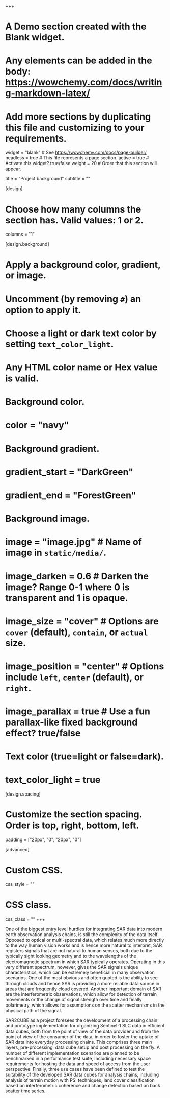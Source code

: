 +++
# A Demo section created with the Blank widget.
# Any elements can be added in the body: https://wowchemy.com/docs/writing-markdown-latex/
# Add more sections by duplicating this file and customizing to your requirements.

widget = "blank"  # See https://wowchemy.com/docs/page-builder/
headless = true  # This file represents a page section.
active = true  # Activate this widget? true/false
weight = 20  # Order that this section will appear.

title = "Project background"
subtitle = ""

[design]
  # Choose how many columns the section has. Valid values: 1 or 2.
  columns = "1"

[design.background]
  # Apply a background color, gradient, or image.
  #   Uncomment (by removing `#`) an option to apply it.
  #   Choose a light or dark text color by setting `text_color_light`.
  #   Any HTML color name or Hex value is valid.

  # Background color.
  # color = "navy"
  
  # Background gradient.
  # gradient_start = "DarkGreen"
  # gradient_end = "ForestGreen"
  
  # Background image.
  # image = "image.jpg"  # Name of image in `static/media/`.
  # image_darken = 0.6  # Darken the image? Range 0-1 where 0 is transparent and 1 is opaque.
  # image_size = "cover"  #  Options are `cover` (default), `contain`, or `actual` size.
  # image_position = "center"  # Options include `left`, `center` (default), or `right`.
  # image_parallax = true  # Use a fun parallax-like fixed background effect? true/false
  
  # Text color (true=light or false=dark).
  # text_color_light = true

[design.spacing]
  # Customize the section spacing. Order is top, right, bottom, left.
  padding = ["20px", "0", "20px", "0"]

[advanced]
 # Custom CSS. 
 css_style = ""
 
 # CSS class.
 css_class = ""
+++

One of the biggest entry level hurdles for integrating SAR data into modern earth observation analysis chains, is still the complexity of the data itself. Opposed to optical or multi-spectral data, which relates much more directly to the way human vision works and is hence more natural to interpret, SAR registers signals that are not natural to human senses, both due to the typically sight looking geometry and to the wavelengths of the electromagnetic spectrum in which SAR typically operates. Operating in this very different spectrum, however, gives the SAR signals unique characteristics, which can be extremely beneficial in many observation scenarios. One of the most obvious and often quoted is the ability to see through clouds and hence SAR is providing a more reliable data source in areas that are frequently cloud covered. Another important domain of SAR are the interferometric observations, which allow for detection of terrain movements or the change of signal strength over time and finally polarimetry, which allows for assumptions on the scatter mechanisms in the physical path of the signal.

SAR2CUBE as a project foresees the development of a processing chain and prototype implementation for organizing Sentinel-1 SLC data in efficient data cubes, both from the point of view of the data provider and from the point of view of the consumer of the data, in order to foster the uptake of SAR data into everyday processing chains. This comprises three main layers, pre-processing, data cube setup and post processing on the fly. A number of different implementation scenarios are planned to be benchmarked in a performance test suite, including necessary space requirements for hosting the data and speed of access from the user perspective. Finally, three use cases have been defined to test the suitability of the developed SAR data cubes for analysis chains, including analysis of terrain motion with PSI techniques, land cover classification based on interferometric coherence and change detection based on back scatter time series.

